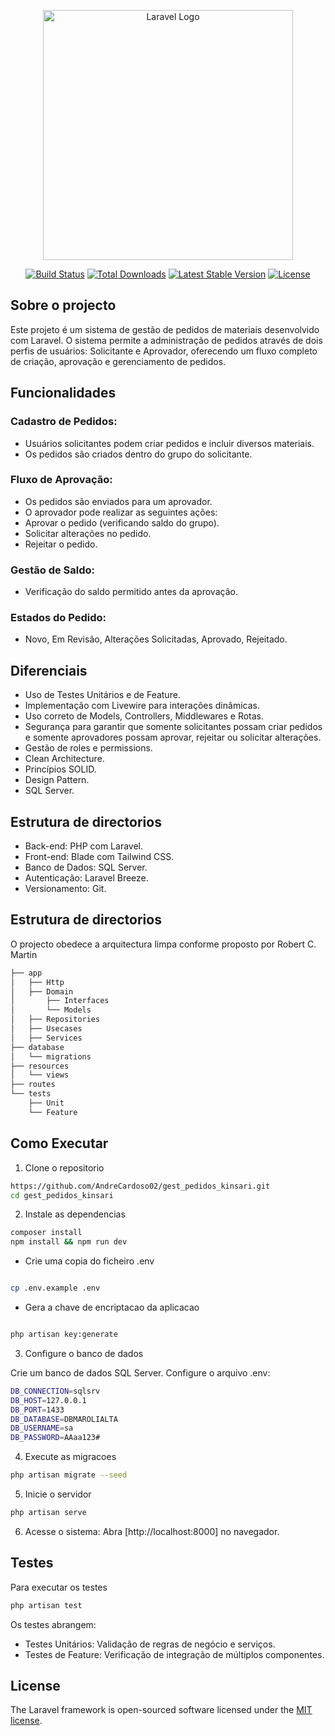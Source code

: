<p align="center"><a href="https://laravel.com" target="_blank"><img src="https://raw.githubusercontent.com/laravel/art/master/logo-lockup/5%20SVG/2%20CMYK/1%20Full%20Color/laravel-logolockup-cmyk-red.svg" width="400" alt="Laravel Logo"></a></p>

<p align="center">
<a href="https://github.com/laravel/framework/actions"><img src="https://github.com/laravel/framework/workflows/tests/badge.svg" alt="Build Status"></a>
<a href="https://packagist.org/packages/laravel/framework"><img src="https://img.shields.io/packagist/dt/laravel/framework" alt="Total Downloads"></a>
<a href="https://packagist.org/packages/laravel/framework"><img src="https://img.shields.io/packagist/v/laravel/framework" alt="Latest Stable Version"></a>
<a href="https://packagist.org/packages/laravel/framework"><img src="https://img.shields.io/packagist/l/laravel/framework" alt="License"></a>
</p>

## Sobre o projecto

Este projeto é um sistema de gestão de pedidos de materiais desenvolvido com Laravel. O sistema permite a administração de pedidos através de dois perfis de usuários: Solicitante e Aprovador, oferecendo um fluxo completo de criação, aprovação e gerenciamento de pedidos.

## Funcionalidades

### Cadastro de Pedidos:
- Usuários solicitantes podem criar pedidos e incluir diversos materiais.
- Os pedidos são criados dentro do grupo do solicitante.

### Fluxo de Aprovação:
- Os pedidos são enviados para um aprovador.
- O aprovador pode realizar as seguintes ações:
- Aprovar o pedido (verificando saldo do grupo).
- Solicitar alterações no pedido.
- Rejeitar o pedido.

### Gestão de Saldo:
- Verificação do saldo permitido antes da aprovação.

### Estados do Pedido:
- Novo, Em Revisão, Alterações Solicitadas, Aprovado, Rejeitado.

## Diferenciais

- Uso de Testes Unitários e de Feature.
- Implementação com Livewire para interações dinâmicas.
- Uso correto de Models, Controllers, Middlewares e Rotas.
- Segurança para garantir que somente solicitantes possam criar pedidos e somente aprovadores possam aprovar, rejeitar ou solicitar alterações.
- Gestão de roles e permissions.
- Clean Architecture.
- Princípios SOLID.
- Design Pattern.
- SQL Server.

## Estrutura de directorios
- Back-end: PHP com Laravel.
- Front-end: Blade com Tailwind CSS.
- Banco de Dados: SQL Server.
- Autenticação: Laravel Breeze.
- Versionamento: Git.

## Estrutura de directorios

O projecto obedece a arquitectura limpa conforme proposto por Robert C. Martin

```bash
├── app
│   ├── Http
│   ├── Domain
│       ├── Interfaces
│       └── Models
│   ├── Repositories
│   ├── Usecases
│   ├── Services
├── database
│   └── migrations
├── resources
│   └── views
├── routes
└── tests
    ├── Unit
    └── Feature
```

## Como Executar

1. Clone o repositorio
```bash
https://github.com/AndreCardoso02/gest_pedidos_kinsari.git
cd gest_pedidos_kinsari
```

2. Instale as dependencias
```bash
composer install
npm install && npm run dev
```
- Crie uma copia do ficheiro .env

```bash

cp .env.example .env

```

- Gera a chave de encriptacao da aplicacao

```bash

php artisan key:generate

```


3. Configure o banco de dados

Crie um banco de dados SQL Server.
Configure o arquivo .env:

```bash
DB_CONNECTION=sqlsrv
DB_HOST=127.0.0.1
DB_PORT=1433
DB_DATABASE=DBMAROLIALTA
DB_USERNAME=sa
DB_PASSWORD=AAaa123#
```

4. Execute as migracoes
```bash
php artisan migrate --seed
```

5. Inicie o servidor
```bash
php artisan serve
```

6. Acesse o sistema: Abra [http://localhost:8000] no navegador.

## Testes

Para executar os testes
```bash
php artisan test
```

Os testes abrangem:

- Testes Unitários: Validação de regras de negócio e serviços.
- Testes de Feature: Verificação de integração de múltiplos componentes.

## License

The Laravel framework is open-sourced software licensed under the [MIT license](https://opensource.org/licenses/MIT).
